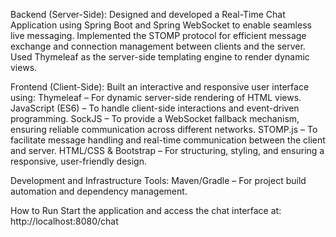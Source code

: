Backend (Server-Side):
Designed and developed a Real-Time Chat Application using Spring Boot and Spring WebSocket to enable seamless live messaging. 
Implemented the STOMP protocol for efficient message exchange and connection management between clients and the server. 
Used Thymeleaf as the server-side templating engine to render dynamic views.

Frontend (Client-Side):
Built an interactive and responsive user interface using:
Thymeleaf – For dynamic server-side rendering of HTML views.
JavaScript (ES6) – To handle client-side interactions and event-driven programming.
SockJS – To provide a WebSocket fallback mechanism, ensuring reliable communication across different networks.
STOMP.js – To facilitate message handling and real-time communication between the client and server.
HTML/CSS & Bootstrap – For structuring, styling, and ensuring a responsive, user-friendly design.

Development and Infrastructure Tools:
Maven/Gradle – For project build automation and dependency management.

How to Run
Start the application and access the chat interface at:
 http://localhost:8080/chat
